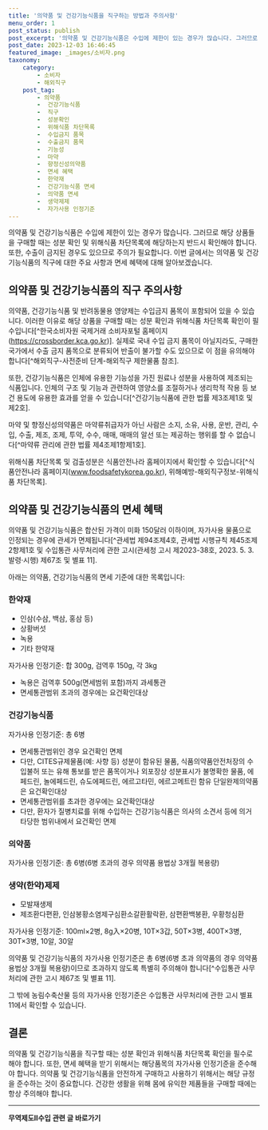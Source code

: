 ```yaml
---
title: '의약품 및 건강기능식품을 직구하는 방법과 주의사항'
menu_order: 1
post_status: publish
post_excerpt: '의약품 및 건강기능식품은 수입에 제한이 있는 경우가 많습니다. 그러므로 해당 상품들을 구매할 때는 성분 확인 및 위해식품 차단목록에 해당하는지 반드시 확인해야 합니다. 또한, 수출이 금지된 경우도 있으므로 주의가 필요합니다. 이번 글에서는 의약품 및 건강기능식품의 직구에 대한 주요 사항과 면세 혜택에 대해 알아보겠습니다.'
post_date: 2023-12-03 16:46:45
featured_image: _images/소비자.png
taxonomy:
    category:
        - 소비자
        - 해외직구
    post_tag:
        - 의약품
        -  건강기능식품
        -  직구
        -  성분확인
        -  위해식품 차단목록
        -  수입금지 품목
        -  수출금지 품목
        -  기능성
        -  마약
        -  향정신성의약품
        -  면세 혜택
        -  한약재
        -  건강기능식품 면세
        -  의약품 면세
        -  생약제제
        -  자가사용 인정기준
---
```



의약품 및 건강기능식품은 수입에 제한이 있는 경우가 많습니다. 그러므로 해당 상품들을 구매할 때는 성분 확인 및 위해식품 차단목록에 해당하는지 반드시 확인해야 합니다. 또한, 수출이 금지된 경우도 있으므로 주의가 필요합니다. 이번 글에서는 의약품 및 건강기능식품의 직구에 대한 주요 사항과 면세 혜택에 대해 알아보겠습니다.

## 의약품 및 건강기능식품의 직구 주의사항

의약품, 건강기능식품 및 반려동물용 영양제는 수입금지 품목이 포함되어 있을 수 있습니다. 이러한 이유로 해당 상품을 구매할 때는 성분 확인과 위해식품 차단목록 확인이 필수입니다[^한국소비자원 국제거래 소비자포털 홈페이지(https://crossborder.kca.go.kr)]. 실제로 국내 수입 금지 품목이 아닐지라도, 구매한 국가에서 수출 금지 품목으로 분류되어 반출이 불가할 수도 있으므로 이 점을 유의해야 합니다[^해외직구-사전준비 단계-해외직구 제한물품 참조].

또한, 건강기능식품은 인체에 유용한 기능성을 가진 원료나 성분을 사용하여 제조되는 식품입니다. 인체의 구조 및 기능과 관련하여 영양소를 조절하거나 생리학적 작용 등 보건 용도에 유용한 효과를 얻을 수 있습니다[^건강기능식품에 관한 법률 제3조제1호 및 제2호].

마약 및 향정신성의약품은 마약류취급자가 아닌 사람은 소지, 소유, 사용, 운반, 관리, 수입, 수출, 제조, 조제, 투약, 수수, 매매, 매매의 알선 또는 제공하는 행위를 할 수 없습니다[^마약류 관리에 관한 법률 제4조제1항제1호].

위해식품 차단목록 및 검출성분은 식품안전나라 홈페이지에서 확인할 수 있습니다[^식품안전나라 홈페이지(www.foodsafetykorea.go.kr), 위해예방-해외직구정보-위해식품 차단목록].

## 의약품 및 건강기능식품의 면세 혜택

의약품 및 건강기능식품은 합산된 가격이 미화 150달러 이하이며, 자가사용 물품으로 인정되는 경우에 관세가 면제됩니다[^관세법 제94조제4호, 관세법 시행규칙 제45조제2항제1호 및 수입통관 사무처리에 관한 고시(관세청 고시 제2023-38호, 2023. 5. 3. 발령·시행) 제67조 및 별표 11].

아래는 의약품, 건강기능식품의 면세 기준에 대한 목록입니다:

### 한약재

- 인삼(수삼, 백삼, 홍삼 등)
- 상황버섯
- 녹용
- 기타 한약재

자가사용 인정기준: 합 300g, 검역후 150g, 각 3kg
- 녹용은 검역후 500g(면세범위 포함)까지 과세통관
- 면세통관범위 초과의 경우에는 요건확인대상

### 건강기능식품

자가사용 인정기준: 총 6병
- 면세통관범위인 경우 요건확인 면제
- 다만, CITES규제물품(예: 사향 등) 성분이 함유된 물품, 식품의약품안전처장의 수입불허 또는 유해 통보를 받은 품목이거나 외포장상 성분표시가 불명확한 물품, 에페드린, 놀에페드린, 슈도에페드린, 에르고타민, 에르고메트린 함유 단일완제의약품은 요건확인대상
- 면세통관범위를 초과한 경우에는 요건확인대상
- 다만, 환자가 질병치료를 위해 수입하는 건강기능식품은 의사의 소견서 등에 의거 타당한 범위내에서 요건확인 면제

### 의약품

자가사용 인정기준: 총 6병(6병 초과의 경우 의약품 용법상 3개월 복용량)

### 생약(한약)제제

- 모발재생제
- 제조환다편환, 인삼봉황소염제구심환소갈환활락환, 삼편환백봉환, 우황청심환

자가사용 인정기준:
100ml×2병, 8g入×20병, 10T×3갑, 50T×3병, 400T×3병, 30T×3병, 10알, 30알

의약품 및 건강기능식품의 자가사용 인정기준은 총 6병(6병 초과 의약품의 경우 의약품 용법상 3개월 복용량)이므로 초과하지 않도록 특별히 주의해야 합니다[^수입통관 사무처리에 관한 고시 제67조 및 별표 11].

그 밖에 농림수축산물 등의 자가사용 인정기준은 수입통관 사무처리에 관한 고시 별표 11에서 확인할 수 있습니다.

## 결론

의약품 및 건강기능식품을 직구할 때는 성분 확인과 위해식품 차단목록 확인을 필수로 해야 합니다. 또한, 면세 혜택을 받기 위해서는 해당품목의 자가사용 인정기준을 준수해야 합니다. 의약품 및 건강기능식품을 안전하게 구매하고 사용하기 위해서는 해당 규정을 준수하는 것이 중요합니다. 건강한 생활을 위해 몸에 유익한 제품들을 구매할 때에는 항상 주의해야 합니다.
<!-- wp:separator -->
<hr class="wp-block-separator has-alpha-channel-opacity"/>
<!-- /wp:separator -->

<!-- wp:group {"backgroundColor":"base","layout":{"type":"constrained"}} -->
<div class="wp-block-group has-base-background-color has-background"><!-- wp:paragraph {"align":"center","fontSize":"medium"} -->
<p class="has-text-align-center has-large-font-size"><strong>무역제도Ⅱ수입 관련 글 바로가기</strong></p>
<!-- /wp:paragraph -->


<!-- wp:latest-posts
{"categories":[{"id":14432,"count":19,"description":"","link":"https://uknowlaw.com/category/%eb%ac%b4%ec%97%ad%ec%a0%9c%eb%8f%84%e2%85%b1%ec%88%98%ec%9e%85/","name":"무역제도Ⅱ수입","slug":"무역제도Ⅱ수입","taxonomy":"category","parent":0,"meta":[],"_links":{"self":[{"href":"https://uknowlaw.com/wp-json/wp/v2/categories/14432"}],"collection":[{"href":"https://uknowlaw.com/wp-json/wp/v2/categories"}],"about":[{"href":"https://uknowlaw.com/wp-json/wp/v2/taxonomies/category"}],"wp:post_type":[{"href":"https://uknowlaw.com/wp-json/wp/v2/posts?categories=14432"}],"curies":[{"name":"wp","href":"https://api.w.org/{rel}","templated":true}]}}],"postsToShow":100,"excerptLength":28,"postLayout":"grid","columns":2,"featuredImageAlign":"left","featuredImageSizeSlug":"large","fontSize":"small"} /--></div>
<!-- /wp:group -->